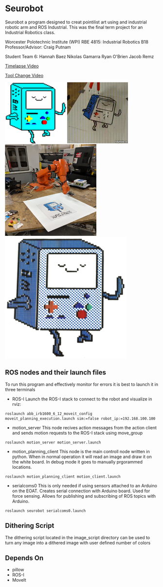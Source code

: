 # Seurobot
Seurobot a program designed to creat pointilist art using and industrial robotic arm and ROS Industrial. This was the final term project for an Industrial Robotics class.

Worcester Polotechnic Institute (WPI) RBE 4815: Industrial Robotics B18
Professor/Advisor: Craig Putnam

Student Team 6:
Hannah Baez
Nikolas Gamarra
Ryan O'Brien
Jacob Remz

[Timelapse Video](https://www.youtube.com/watch?v=G_SPY3HaElo)

[Tool Change Video](https://www.youtube.com/watch?v=UiV1uYzQe38)

<img src="https://github.com/RBE4815-Team6/Seurobot/blob/master/image_script/BMOtrace.png" width="200" height="200">
<img src="https://github.com/RBE4815-Team6/Seurobot/blob/master/image_script/BMO.gif" width="200" height="200">
<img src="https://github.com/RBE4815-Team6/Seurobot/blob/master/image_script/IMG_20181214_150729.jpg" width="300" height="300">
<img src="https://github.com/RBE4815-Team6/Seurobot/blob/master/image_script/BMOfinal.png" width="400" height="400">



## ROS nodes and their launch files
To run this program and effectively monitor for errors it is best to launch it in three terminals

- ROS-I
Launch the ROS-I stack to connect to the robot and visualize in rviz:

```
roslaunch abb_irb1600_6_12_moveit_config moveit_planning_execution.launch sim:=false robot_ip:=192.168.100.100
```

- motion_server
This node recives action messages from the action client and sends motion requests to the ROS-I stack using move_group
```
roslaunch motion_server motion_server.launch 
```

- motion_planning_client
This node is the main controll node written in python.  When in normal operation it will read an image and draw it on the white board. In debug mode it goes to manually  prgorammed locations.

```
roslaunch motion_planning_client motion_client.launch 

```

- serialcoms0
This is only needed if using sensors attached to an Arduino on the EOAT. Creates serial connection with Arduino board. Used for force sensing. Allows for publishing and subscribing of ROS topics with Arduino.

```
roslaunch seurobot serialcoms0.launch 

```

## Dithering Script

The dithering script located in the image_script directory can be used to turn any image into a dithered image with user defined number of colors


## Depends On 
- pillow
- ROS-I
- MoveIt


